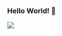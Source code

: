 ### Hello World! 👋
<a href="https://www.youtube.com/" target="_blank"><img src="https://img.shields.io/badge/++-blue?style=flat-square&logo=C%2B%2B&logoColor=white"/></a>
